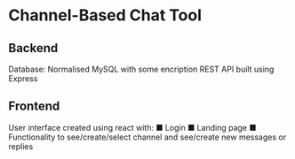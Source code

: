 # Channel-Based Chat Tool

## Backend
Database: Normalised MySQL with some encription
REST API built using Express

## Frontend
User interface created using react with:
■ Login
■ Landing page
■ Functionality to see/create/select channel and see/create new messages or replies
